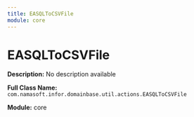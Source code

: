 ```yaml
---
title: EASQLToCSVFile
module: core
---
```


# EASQLToCSVFile

**Description:** No description available

**Full Class Name:** `com.namasoft.infor.domainbase.util.actions.EASQLToCSVFile`

**Module:** core

